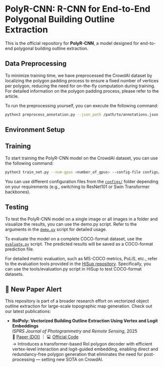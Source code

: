 # PolyR-CNN: R-CNN for End-to-End Polygonal Building Outline Extraction

This is the official repository for **PolyR-CNN**, a model designed for end-to-end polygonal building outline extraction.

## Data Preprocessing

To minimize training time, we have preprocessed the CrowdAI dataset by localizing the polygon padding process to ensure a fixed number of vertices per polygon, reducing the need for on-the-fly computation during training. For detailed information on the polygon padding process, please refer to the article.

To run the preprocessing yourself, you can execute the following command:

```bash
python3 preprocess_annotation.py --json_path /path/to/annotations.json --save_path /path/to/save/annotation_preprocessed.json --is_training True --num_corners 96
```
## Environment Setup



## Training

To start training the PolyR-CNN model on the CrowdAI dataset, you can use the following command:

```bash
python3 train_net.py --num-gpus <number_of_gpus> --config-file configs/polyrcnn.res50.100pro.aicrowd.yaml
```

You can use different configuration files from the [`configs/`](./configs/) folder depending on your requirements (e.g., switching to ResNet101 or Swin Transformer backbones).

## Testing

To test the PolyR-CNN model on a single image or all images in a folder and visualize the results, you can use the demo.py script. Refer to the arguments in the [`demo.py`](./demo.py/) script for detailed usage.

To evaluate the model on a complete COCO-format dataset, use the [`evaluate.py`](./evaluate.py/) script. The predicted results will be saved as a COCO-format prediction file.

For detailed metric evaluation, such as MS-COCO metrics, PoLiS, etc., refer to the evaluation tools provided in the [HiSup repository](https://github.com/SarahwXU/HiSup). Specifically, you can use the tools/evaluation.py script in HiSup to test COCO-format datasets.

## 🚀 New Paper Alert

This repository is part of a broader research effort on vectorized object outline extraction for large-scale topographic map generation. Check out our latest publications:

- **RoIPoly: Vectorized Building Outline Extraction Using Vertex and Logit Embeddings**  
  *ISPRS Journal of Photogrammetry and Remote Sensing*, 2025  
  📄 [Paper (DOI)](https://doi.org/10.1016/j.isprsjprs.2025.03.030) ｜ 💻 [Official Code](https://github.com/HeinzJiao/RoIPoly)  
  → Introduces a transformer-based RoI polygon decoder with efficient vertex-level interaction and logit-guided embedding, enabling direct and redundancy-free polygon generation that eliminates the need for post-processing — setting new SOTA on CrowdAI.

